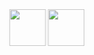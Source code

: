 <img src="https://cdn.jsdelivr.net/gh/devicons/devicon/icons/python/python-original.svg" width="65" height="65"/>
<img src="https://cdn.jsdelivr.net/gh/devicons/devicon/icons/numpy/numpy-original.svg" width="65" height="65"/>





